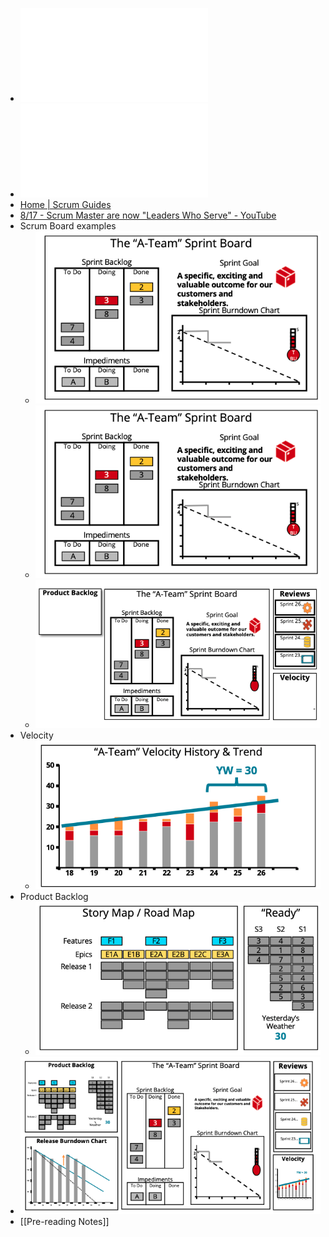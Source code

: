 - ![Scrum Sum Handnote.pdf](../assets/Scrum_Sum_Handnote_1682513537977_0.pdf)
- ![3-2020-Scrum-Guide-US.pdf](../assets/3-2020-Scrum-Guide-US.pdf)
- [Home | Scrum Guides](https://scrumguides.org/)
- [8/17 - Scrum Master are now "Leaders Who Serve" - YouTube](https://www.youtube.com/watch?v=U-eOrsCWVrk&list=PLMWjHyTcdqkZ6fUroGstR6NKL6RQhaFJT&index=9)
- Scrum Board examples
	- ![Screenshot 2023-04-20 at 10.14.32 PM.png](../assets/Screenshot_2023-04-20_at_10.14.32_PM_1682000105592_0.png)
	- ![Screenshot 2023-04-20 at 10.14.32 PM.png](../assets/Screenshot_2023-04-20_at_10.14.32_PM_1682000122724_0.png)
	- ![Screenshot 2023-04-20 at 10.15.41 PM.png](../assets/Screenshot_2023-04-20_at_10.15.41_PM_1682000208470_0.png)
- Velocity
	- ![Screenshot 2023-04-20 at 10.15.46 PM.png](../assets/Screenshot_2023-04-20_at_10.15.46_PM_1682000219671_0.png)
- Product Backlog
	- ![Screenshot 2023-04-20 at 10.16.00 PM.png](../assets/Screenshot_2023-04-20_at_10.16.00_PM_1682000233316_0.png)
- ![Screenshot 2023-04-20 at 10.16.10 PM.png](../assets/Screenshot_2023-04-20_at_10.16.10_PM_1682000245721_0.png)
- [[Pre-reading Notes]]